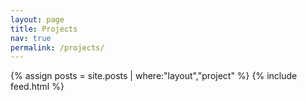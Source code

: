```yaml
---
layout: page
title: Projects
nav: true
permalink: /projects/
---
```


{% assign posts = site.posts | where:"layout","project" %}
{% include feed.html %}
